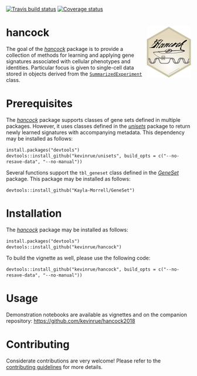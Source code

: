 [![Travis build status](https://travis-ci.org/kevinrue/hancock.svg?branch=master)](https://travis-ci.org/kevinrue/hancock)
[![Coverage status](https://codecov.io/gh/kevinrue/hancock/branch/master/graph/badge.svg)](https://codecov.io/github/kevinrue/hancock?branch=master)

# hancock <img src="man/figures/logo.png" align="right" width="120"/>

The goal of the [_hancock_](https://github.com/kevinrue/hancock) package is to provide a collection of methods for learning and applying gene signatures associated with cellular phenotypes and identities.
Particular focus is given to single-cell data stored in objects derived from the [`SummarizedExperiment`](https://bioconductor.org/packages/release/bioc/html/SummarizedExperiment.html) class.

# Prerequisites

The [_hancock_](https://github.com/kevinrue/hancock) package supports classes of gene sets defined in multiple packages.
However, it uses classes defined in the [_unisets_](https://github.com/kevinrue/unisets) package to return newly learned signatures with accompanying metadata.
This dependency may be installed as follows:

```
install.packages("devtools")
devtools::install_github("kevinrue/unisets", build_opts = c("--no-resave-data", "--no-manual"))
```

Several functions support the `tbl_geneset` class defined in the [_GeneSet_](https://github.com/Kayla-Morrell/GeneSet) package.
This package may be installed as follows:

```
devtools::install_github("Kayla-Morrell/GeneSet")
```

# Installation

The [_hancock_](https://github.com/kevinrue/hancock) package may be installed as follows:

```
install.packages("devtools")
devtools::install_github("kevinrue/hancock")
```

To build the vignette as well, please use the following code:

```
devtools::install_github("kevinrue/hancock", build_opts = c("--no-resave-data", "--no-manual"))
```

# Usage

Demonstration notebooks are available as vignettes and on the companion repository: https://github.com/kevinrue/hancock2018

# Contributing

Considerate contributions are very welcome!
Please refer to the [contributing guidelines](CONTRIBUTING.md) for more details.
